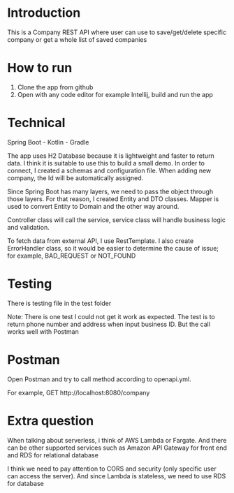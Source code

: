 # Introduction
This is a Company REST API where user can use to save/get/delete specific company or get a whole list of saved companies

# How to run
1. Clone the app from github
2. Open with any code editor for example Intellij, build and run the app

# Technical
Spring Boot - Kotlin - Gradle

The app uses H2 Database because it is lightweight and faster to return data. I think it is suitable to use this to build a small demo. In order to connect, I created a schemas and configuration file.
When adding new company, the Id will be automatically assigned.

Since Spring Boot has many layers, we need to pass the object through those layers. For that reason, I created Entity and DTO classes.
Mapper is used to convert Entity to Domain and the other way around.

Controller class will call the service, service class will handle business logic and validation. 

To fetch data from external API, I use RestTemplate. I also create ErrorHandler class, so it would be easier to determine the cause of issue; for example, BAD_REQUEST or NOT_FOUND 

# Testing
There is testing file in the test folder

Note: There is one test I could not get it work as expected. The test is to return phone number and address when input business ID. But the call works well with Postman

# Postman
Open Postman and try to call method according to openapi.yml. 

For example, GET http://localhost:8080/company

# Extra question

When talking about serverless, i think of AWS Lambda or Fargate. And there can be other supported services such as Amazon API Gateway for front end and RDS for relational database

I think we need to pay attention to CORS and security (only specific user can access the server). And since Lambda is stateless, we need to use RDS for database